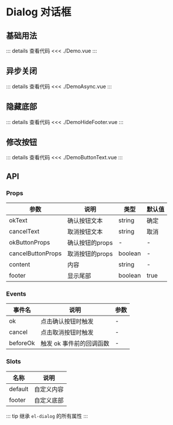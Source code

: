 # Dialog 对话框

<script setup>
import Demo from './Demo.vue'
import DemoAsync from './DemoAsync.vue'
import DemoHideFooter from './DemoHideFooter.vue'
import DemoButtonText from './DemoButtonText.vue'
</script>

## 基础用法

<Demo></Demo>
::: details 查看代码
<<< ./Demo.vue
:::

## 异步关闭

<DemoAsync></DemoAsync>
::: details 查看代码
<<< ./DemoAsync.vue
:::

## 隐藏底部

<DemoHideFooter></DemoHideFooter>
::: details 查看代码
<<< ./DemoHideFooter.vue
:::

## 修改按钮

<DemoButtonText></DemoButtonText>
::: details 查看代码
<<< ./DemoButtonText.vue
:::

## API

### Props
| 参数 | 说明 | 类型 | 默认值 |
| --- | --- | --- | --- |
| okText | 确认按钮文本 | string | 确定 |
| cancelText | 取消按钮文本 | string | 取消 |
| okButtonProps | 确认按钮的props | - | - |
| cancelButtonProps | 取消按钮的props | boolean | - |
| content | 内容 | string | - |
| footer | 显示尾部 | boolean | true |

### Events
| 事件名 | 说明 | 参数 |
| --- | --- | --- |
| ok | 点击确认按钮时触发 | - |
| cancel | 点击取消按钮时触发 | - |
| beforeOk | 触发 ok 事件前的回调函数 | - |

### Slots
| 名称 | 说明 |
| --- | --- |
| default | 自定义内容 |
| footer | 自定义底部 |

::: tip
继承 `el-dialog` 的所有属性
:::
